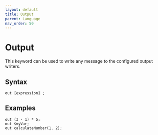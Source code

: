 ```yaml
---
layout: default
title: Output
parent: Language
nav_order: 50
---
```


# Output
This keyword can be used to write any message to the configured output writers.

## Syntax
```assertive
out [expression] ;
```

## Examples
```assertive
out (3 - 1) * 5;
out $myVar;
out calculateNumber(1, 2);
```



